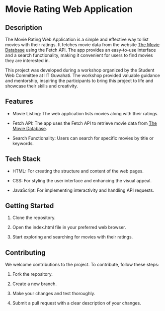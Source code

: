 # Movie Rating Web Application


## Description

The Movie Rating Web Application is a simple and effective way to list movies with their ratings. It fetches movie data from the website [The Movie Database](https://www.themoviedb.org/) using the Fetch API. The app provides an easy-to-use interface and a search functionality, making it convenient for users to find movies they are interested in.

This project was developed during a workshop organized by the Student Web Committee at IIT Guwahati. The workshop provided valuable guidance and mentorship, inspiring the participants to bring this project to life and showcase their skills and creativity.

## Features

- Movie Listing: The web application lists movies along with their ratings.

- Fetch API: The app uses the Fetch API to retrieve movie data from [The Movie Database](https://www.themoviedb.org/).

- Search Functionality: Users can search for specific movies by title or keywords.

## Tech Stack

- HTML: For creating the structure and content of the web pages.

- CSS: For styling the user interface and enhancing the visual appeal.

- JavaScript: For implementing interactivity and handling API requests.



## Getting Started

1. Clone the repository.
  
2. Open the index.html file in your preferred web browser.

3. Start exploring and searching for movies with their ratings.

## Contributing

We welcome contributions to the project. To contribute, follow these steps:

1. Fork the repository.

2. Create a new branch.

3. Make your changes and test thoroughly.

4. Submit a pull request with a clear description of your changes.





